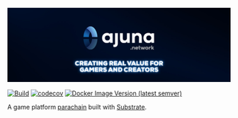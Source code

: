 <p align="center" width="100%">
  <a href="https://ajuna.io" target="_blank">
    <img src="docs/ajuna-banner.jpeg" alt="Ajuna Network">
  </a>
</p>

[![Build](https://github.com/ajuna-network/ajuna-runtimes-ajuna/actions/workflows/check-pull-request.yml/badge.svg?branch=main)](https://github.com/ajuna-network/ajuna-runtimes-ajuna/actions/workflows/check-pull-request.yml)
[![codecov](https://codecov.io/gh/ajuna-network/ajuna-runtimes-ajuna/branch/main/graph/badge.svg?token=V2Y88ZUD6C)](https://codecov.io/gh/ajuna-network/ajuna-runtimes-ajuna)
[![Docker Image Version (latest semver)](https://img.shields.io/docker/v/ajuna/parachain-bajun?label=bajun%20network&logo=docker&sort=semver&style=plastic)](https://hub.docker.com/repository/docker/ajuna/parachain-bajun/tags?page=1&ordering=last_updated)

A game platform [parachain](https://wiki.polkadot.network/docs/learn-parachains) built with [Substrate](https://docs.substrate.io/).
